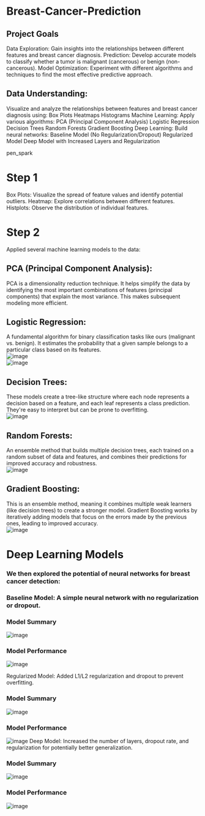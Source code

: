 # Breast-Cancer-Prediction

## Project Goals
Data Exploration: Gain insights into the relationships between different features and breast cancer diagnosis.
Prediction: Develop accurate models to classify whether a tumor is malignant (cancerous) or benign (non-cancerous).
Model Optimization: Experiment with different algorithms and techniques to find the most effective predictive approach.

## Data Understanding: 
Visualize and analyze the relationships between features and breast cancer diagnosis using:
Box Plots
Heatmaps
Histograms
Machine Learning: Apply various algorithms:
PCA (Principal Component Analysis)
Logistic Regression
Decision Trees
Random Forests
Gradient Boosting
Deep Learning: Build neural networks:
Baseline Model (No Regularization/Dropout)
Regularized Model
Deep Model with Increased Layers and Regularization

pen_spark

# Step 1
Box Plots: Visualize the spread of feature values and identify potential outliers.
Heatmap: Explore correlations between different features.
Histplots: Observe the distribution of individual features.

# Step 2
Applied several machine learning models to the data:

## PCA (Principal Component Analysis):
PCA is a dimensionality reduction technique. It helps simplify the data by identifying the most important combinations of features (principal components) that explain the most variance. This makes subsequent modeling more efficient.

## Logistic Regression: 
A fundamental algorithm for binary classification tasks like ours (malignant vs. benign). It estimates the probability that a given sample belongs to a particular class based on its features.<br>
![image](https://github.com/VanshGupta1905/Breast-Cancer-Prediction/assets/97848559/a2cb030f-7ef5-4cdd-b0b6-dd675ccd4541)<br>
![image](https://github.com/VanshGupta1905/Breast-Cancer-Prediction/assets/97848559/991f007e-b559-4660-a725-fcf293708314)

## Decision Trees: 
These models create a tree-like structure where each node represents a decision based on a feature, and each leaf represents a class prediction. They're easy to interpret but can be prone to overfitting.
<br>
![image](https://github.com/VanshGupta1905/Breast-Cancer-Prediction/assets/97848559/4e9d0e99-4cee-4a7c-a802-7a86dadca749)
<br>
## Random Forests: 
An ensemble method that builds multiple decision trees, each trained on a random subset of data and features, and combines their predictions for improved accuracy and robustness.<br>
![image](https://github.com/VanshGupta1905/Breast-Cancer-Prediction/assets/97848559/ddd210b7-eb8c-40e5-9390-176000795ce3)

## Gradient Boosting:
This is an ensemble method, meaning it combines multiple weak learners (like decision trees) to create a stronger model. Gradient Boosting works by iteratively adding models that focus on the errors made by the previous ones, leading to improved accuracy.<br>
![image](https://github.com/VanshGupta1905/Breast-Cancer-Prediction/assets/97848559/a4be7f83-0995-4de5-ab8a-8b4b0d40370a)



# Deep Learning Models

### We then explored the potential of neural networks for breast cancer detection:

### Baseline Model: A simple neural network with no regularization or dropout.
### Model Summary
![image](https://github.com/VanshGupta1905/Breast-Cancer-Prediction/assets/97848559/a71c6514-5a14-4347-8886-f742eeb9cba6)
### Model Performance
![image](https://github.com/VanshGupta1905/Breast-Cancer-Prediction/assets/97848559/0b86854e-8f3c-4a5e-b09d-4ffb6fc2dc5e)


Regularized Model: Added L1/L2 regularization and dropout to prevent overfitting.
### Model Summary
![image](https://github.com/VanshGupta1905/Breast-Cancer-Prediction/assets/97848559/863faa11-9692-45e7-9360-d1dd6945b441)
### Model Performance
![image](https://github.com/VanshGupta1905/Breast-Cancer-Prediction/assets/97848559/6461bb6e-ec17-412c-8e31-48b75163d32c)
Deep Model: Increased the number of layers, dropout rate, and regularization for potentially better generalization.

### Model Summary 
![image](https://github.com/VanshGupta1905/Breast-Cancer-Prediction/assets/97848559/e229806a-8cb3-4030-8298-b0f4d5ee0ea6)
### Model Performance
![image](https://github.com/VanshGupta1905/Breast-Cancer-Prediction/assets/97848559/71497abd-1030-4fdd-9251-08b2c3442c56)




